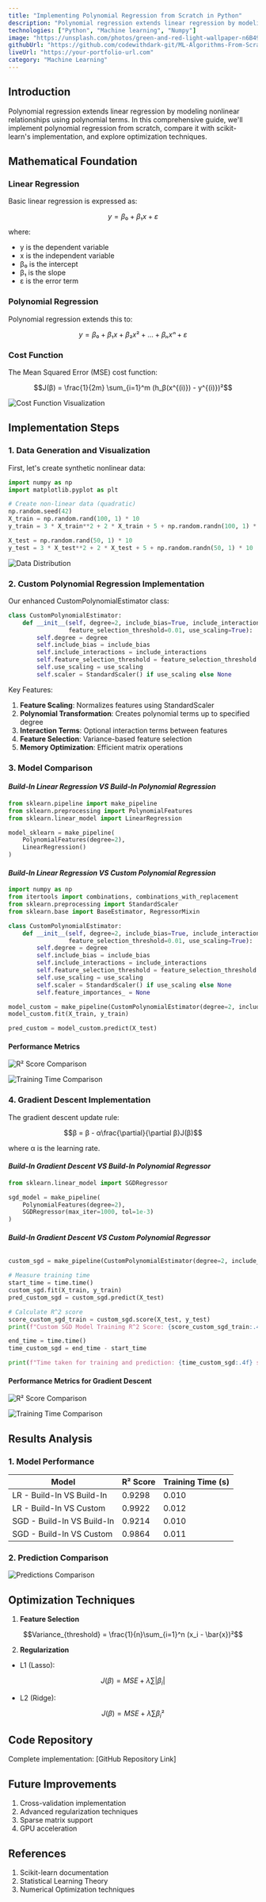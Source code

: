 ```yaml
---
title: "Implementing Polynomial Regression from Scratch in Python"
description: "Polynomial regression extends linear regression by modeling nonlinear relationships using polynomial terms"
technologies: ["Python", "Machine learning", "Numpy"]
image: "https://unsplash.com/photos/green-and-red-light-wallpaper-n6B49lTx7NM"
githubUrl: "https://github.com/codewithdark-git/ML-Algorithms-From-Scratch.git"
liveUrl: "https://your-portfolio-url.com"
category: "Machine Learning"
---
```





## Introduction
Polynomial regression extends linear regression by modeling nonlinear relationships using polynomial terms. In this comprehensive guide, we'll implement polynomial regression from scratch, compare it with scikit-learn's implementation, and explore optimization techniques.

## Mathematical Foundation

### Linear Regression
Basic linear regression is expressed as:
```math
y = β₀ + β₁x + ε
```
where:
- y is the dependent variable
- x is the independent variable
- β₀ is the intercept
- β₁ is the slope
- ε is the error term

### Polynomial Regression
Polynomial regression extends this to:
```math
y = β₀ + β₁x + β₂x² + ... + βₙxⁿ + ε
```

### Cost Function
The Mean Squared Error (MSE) cost function:
```math
J(β) = \frac{1}{2m} \sum_{i=1}^m (h_β(x^{(i)}) - y^{(i)})²
```

![Cost Function Visualization](images/cost_function.png)

## Implementation Steps

### 1. Data Generation and Visualization
First, let's create synthetic nonlinear data:

```python
import numpy as np
import matplotlib.pyplot as plt

# Create non-linear data (quadratic)
np.random.seed(42)
X_train = np.random.rand(100, 1) * 10
y_train = 3 * X_train**2 + 2 * X_train + 5 + np.random.randn(100, 1) * 10

X_test = np.random.rand(50, 1) * 10
y_test = 3 * X_test**2 + 2 * X_test + 5 + np.random.randn(50, 1) * 10
```

![Data Distribution](images/plot_data.png)

### 2. Custom Polynomial Regression Implementation

Our enhanced CustomPolynomialEstimator class:

```python
class CustomPolynomialEstimator:
    def __init__(self, degree=2, include_bias=True, include_interactions=True, 
                 feature_selection_threshold=0.01, use_scaling=True):
        self.degree = degree
        self.include_bias = include_bias
        self.include_interactions = include_interactions
        self.feature_selection_threshold = feature_selection_threshold
        self.use_scaling = use_scaling
        self.scaler = StandardScaler() if use_scaling else None
```

Key Features:
1. **Feature Scaling**: Normalizes features using StandardScaler
2. **Polynomial Transformation**: Creates polynomial terms up to specified degree
3. **Interaction Terms**: Optional interaction terms between features
4. **Feature Selection**: Variance-based feature selection
5. **Memory Optimization**: Efficient matrix operations

### 3. Model Comparison

#### *Build-In Linear Regression VS Build-In Polynomial Regression*
```python
from sklearn.pipeline import make_pipeline
from sklearn.preprocessing import PolynomialFeatures
from sklearn.linear_model import LinearRegression

model_sklearn = make_pipeline(
    PolynomialFeatures(degree=2), 
    LinearRegression()
)
```

#### *Build-In Linear Regression VS Custom Polynomial Regression*

```python
import numpy as np
from itertools import combinations, combinations_with_replacement
from sklearn.preprocessing import StandardScaler
from sklearn.base import BaseEstimator, RegressorMixin

class CustomPolynomialEstimator:
    def __init__(self, degree=2, include_bias=True, include_interactions=True, 
                 feature_selection_threshold=0.01, use_scaling=True):
        self.degree = degree
        self.include_bias = include_bias
        self.include_interactions = include_interactions
        self.feature_selection_threshold = feature_selection_threshold
        self.use_scaling = use_scaling
        self.scaler = StandardScaler() if use_scaling else None
        self.feature_importances_ = None

model_custom = make_pipeline(CustomPolynomialEstimator(degree=2, include_interactions=True), LinearRegression())
model_custom.fit(X_train, y_train)

pred_custom = model_custom.predict(X_test)

```

#### Performance Metrics

![R² Score Comparison](images/R2_Scores_Comparison.png)

![Training Time Comparison](images/time_Comparison.png)

### 4. Gradient Descent Implementation

The gradient descent update rule:
```math
β = β - α\frac{\partial}{\partial β}J(β)
```

where α is the learning rate.

#### *Build-In Gradient Descent VS Build-In Polynomial Regressor*

```python
from sklearn.linear_model import SGDRegressor

sgd_model = make_pipeline(
    PolynomialFeatures(degree=2),
    SGDRegressor(max_iter=1000, tol=1e-3)
)
```

#### *Build-In Gradient Descent VS Custom Polynomial Regressor*

```python

custom_sgd = make_pipeline(CustomPolynomialEstimator(degree=2, include_interactions=True), SGDRegressor())

# Measure training time
start_time = time.time()
custom_sgd.fit(X_train, y_train)
pred_custom_sgd = custom_sgd.predict(X_test)

# Calculate R^2 score
score_custom_sgd_train = custom_sgd.score(X_test, y_test)
print(f"Custom SGD Model Training R^2 Score: {score_custom_sgd_train:.4f}")

end_time = time.time()
time_custom_sgd = end_time - start_time

print(f"Time taken for training and prediction: {time_custom_sgd:.4f} seconds")
```

#### Performance Metrics for Gradient Descent

![R² Score Comparison](images/R2_Scores_for_Gradient_Descent.png)

![Training Time Comparison](images/time_Comparison_for_Gradient_Descent.png)

## Results Analysis

### 1. Model Performance
| Model | R² Score | Training Time (s) |
|-------|----------|------------------|
|LR - Build-In VS Build-In | 0.9298 | 0.010 |
|LR - Build-In VS Custom  | 0.9922 | 0.012 |
|SGD - Build-In VS Build-In | 0.9214 | 0.010 |
|SGD - Build-In VS Custom | 0.9864 | 0.011 |

### 2. Prediction Comparison
![Predictions Comparison](images/predictions_comparison.png)

## Optimization Techniques

1. **Feature Selection**
```math
Variance_{threshold} = \frac{1}{n}\sum_{i=1}^n (x_i - \bar{x})²
```

2. **Regularization**
- L1 (Lasso):
```math
J(β) = MSE + λ\sum|β_i|
```
- L2 (Ridge):
```math
J(β) = MSE + λ\sum β_i²
```

## Code Repository
Complete implementation: [GitHub Repository Link]

## Future Improvements
1. Cross-validation implementation
2. Advanced regularization techniques
3. Sparse matrix support
4. GPU acceleration

## References
1. Scikit-learn documentation
2. Statistical Learning Theory
3. Numerical Optimization techniques

